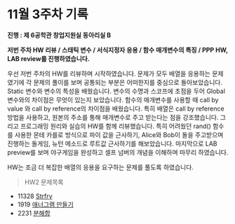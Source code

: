 # 11월 3주차 기록
**진행 : 제 6공학관 창업지원실 동아리실 B**

**저번 주차 HW 리뷰 / 스태틱 변수 / 서식지정자 응용 / 함수 매개변수의 특징 / PPP HW, LAB review를 진행하였습니다.**

우선 저번 주차의 HW를 리뷰하며 시작하였습니다.
문제가 모두 배열을 응용하는 문제였기에 각 문제의 풀이를 보며 공통되는 부분은 어떠한지를 중심으로 돌아보았습니다.
Static 변수와 변수의 특성을 배웠습니다. 변수의 수명과 스코프에 초점을 두어 Global 변수와의 차이점은 무엇이 있는지 보았습니다.
함수의 매개변수를 사용할 때 call by value 와 call by reference의 차이점을 배웠습니다. 특히 배열은 call by reference 방법을 사용하고, 원본의 주소를 통해 매개변수로 주고 받는다는 점을 강조했습니다.
그리고 프로그래밍 원리와 실습의 HW를 함께 리뷰했습니다. 특히 어려웠던 rand() 함수를 사용한 몬테 카를로 방식으로 파이 값을 근사하기, Alice와 Bob이 돌을 주고받으며 진행하는 돌게임, 뉴턴 메소드로 루트값 근사하기를 해보았습니다.
마지막으로 LAB preview를 보며 야구게임을 완성하고 셀프 넘버의 개념을 이해하며 마무리 하였습니다.

HW는 조금 더 복잡한 배열의 응용을 요구하는 문제를 풀도록 하였습니다.

> HW2 문제목록
- 11328 [Strfry](https://www.acmicpc.net/problem/11328)
- 1919 [애너그램 만들기](https://www.acmicpc.net/problem/1919)
- 2231 [분해합](https://www.acmicpc.net/problem/2231)
